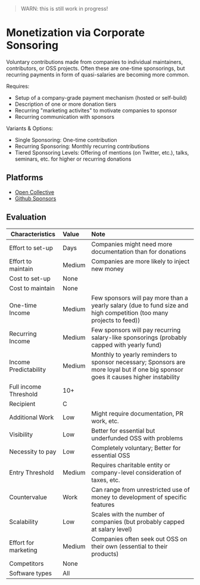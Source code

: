 > WARN: this is still work in progress!

# Monetization via Corporate Sonsoring

Voluntary contributions made from companies to individual maintainers, contributors, or OSS projects. Often these are one-time sponsorings, but recurring payments in form of quasi-salaries are becoming more common.

Requires:
* Setup of a company-grade payment mechanism (hosted or self-build)
* Description of one or more donation tiers
* Recurring "marketing activites" to motivate companies to sponsor
* Recurring communication with sponsors

Variants & Options:
* Single Sponsoring: One-time contribution
* Recurring Sponsoring: Monthly recurring contributions
* Tiered Sponsoring Levels: Offering of mentions (on Twitter, etc.), talks, seminars, etc. for higher or recurring donations

## Platforms
* [Open Collective](https://opencollective.com/)
* [Github Sponsors](https://github.com/sponsors)

## Evaluation

| Characteristics                   | Value  | Note |
| --------------------------------- |:------ |:---- |
| Effort to set-up                  | Days   | Companies might need more documentation than for donations
| Effort to maintain                | Medium | Companies are more likely to inject new money
| Cost to set-up                    | None   | 
| Cost to maintain                  | None   | 
| One-time Income                   | Medium | Few sponsors will pay more than a yearly salary (due to fund size and high competition (too many projects to feed))
| Recurring Income                  | Medium | Few sponsors will pay recurring salary-like sponsorings (probably capped with yearly fund)
| Income Predictability             | Medium | Monthly to yearly reminders to sponsor necessary; Sponsors are more loyal but if one big sponsor goes it causes higher instability
| Full income Threshold             | 10+    | 
| Recipient                         | C      | 
| Additional Work                   | Low    | Might require documentation, PR work, etc.
| Visibility                        | Low    | Better for essential but underfunded OSS with problems
| Necessity to pay                  | Low    | Completely voluntary; Better for essential OSS
| Entry Threshold                   | Medium | Requires charitable entity or company-level consideration of taxes, etc.
| Countervalue                      | Work   | Can range from unrestricted use of money to development of specific features 
| Scalability                       | Low    | Scales with the number of companies (but probably capped at salary level)
| Effort for marketing              | Medium | Companies often seek out OSS on their own (essential to their products)
| Competitors                       | None   | 
| Software types                    | All    | 
